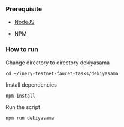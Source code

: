 ### Prerequisite

- [NodeJS](https://nodejs.org/en/)

- NPM

### How to run

Change directory to directory dekiyasama

```shell
cd ~/inery-testnet-faucet-tasks/dekiyasama
```

Install dependencies

```shell
npm install
```

Run the script

```
npm run dekiyasama
```

